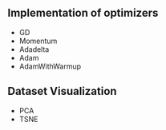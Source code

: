 ## Implementation of optimizers

- GD
- Momentum
- Adadelta
- Adam
- AdamWithWarmup

## Dataset Visualization

- PCA
- TSNE